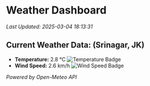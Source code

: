 
# Weather Dashboard

_Last Updated: 2025-03-04 18:13:31_

## Current Weather Data: (Srinagar, JK)
- **Temperature:** 2.8 °C ![Temperature Badge](https://img.shields.io/badge/Temperature-Low%20Temp-blue)
- **Wind Speed:** 2.6 km/h ![Wind Speed Badge](https://img.shields.io/badge/Wind%20Speed-Light%20Wind-blue)

*Powered by Open-Meteo API*
